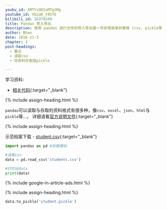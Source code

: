 ```yaml
---
youku_id: XMTYzODIxMTg3Mg
youtube_id: Vb2aR_t957E
bilibili_id: 16379249
title: Pandas 导入导出
description: 使用 pandas 进行文件的导入导出是一件非常简单的事情 (csv, pickle等).
author: Bhan
date: 2016-11-3
chapter: 3
post-headings:
  - 要点
  - 读取csv
  - 将资料存取成pickle

---
```


学习资料:
  * [相关代码](https://github.com/MorvanZhou/tutorials/tree/master/numpy%26pandas/15_read_to){:target="_blank"}

{% include assign-heading.html %}

`pandas`可以读取与存取的资料格式有很多种，像`csv`、`excel`、`json`、`html`与`pickle`等…，
详细请看[官方说明文件](http://pandas.pydata.org/pandas-docs/stable/io.html){:target="_blank"}

{% include assign-heading.html %}

示范档案下载 - [student.csv](https://github.com/MorvanZhou/tutorials/blob/master/numpy%26pandas/15_read_to/student.csv){:target="_blank"}

```python
import pandas as pd #加载模块

#读取csv
data = pd.read_csv('students.csv')

#打印出data
print(data)
```

{% include google-in-article-ads.html %}

{% include assign-heading.html %}

```python
data.to_pickle('student.pickle')
```